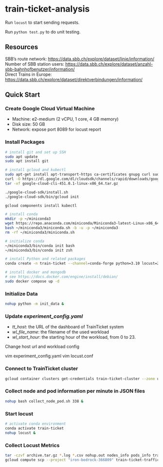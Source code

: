 # train-ticket-analysis

Run `locust` to start sending requests.

Run `python test.py` to do unit testing.

## Resources

SBB’s route network: https://data.sbb.ch/explore/dataset/linie/information/  
Number of SBB station users: https://data.sbb.ch/explore/dataset/anzahl-sbb-bahnhofbenutzer/information/  
Direct Trains in Europe: https://data.sbb.ch/explore/dataset/direktverbindungen/information/

## Quick Start

### Create Google Cloud Virtual Machine

- Machine: e2-medium (2 vCPU, 1 core, 4 GB memory)
- Disk size: 50 GB
- Network: expose port 8089 for locust report

### Install Packages

```sh
# install git and set up SSH
sudo apt update
sudo apt install git

# install gcloud and kubectl
sudo apt-get install apt-transport-https ca-certificates gnupg curl sudo
curl -O https://dl.google.com/dl/cloudsdk/channels/rapid/downloads/google-cloud-cli-451.0.1-linux-x86_64.tar.gz
tar -xf google-cloud-cli-451.0.1-linux-x86_64.tar.gz

./google-cloud-sdk/install.sh
./google-cloud-sdk/bin/gcloud init

gcloud components install kubectl

# install conda
mkdir -p ~/miniconda3
wget https://repo.anaconda.com/miniconda/Miniconda3-latest-Linux-x86_64.sh -O ~/miniconda3/miniconda.sh
bash ~/miniconda3/miniconda.sh -b -u -p ~/miniconda3
rm -rf ~/miniconda3/miniconda.sh

# initialize conda
~/miniconda3/bin/conda init bash
~/miniconda3/bin/conda init zsh

# install Python and related packages
conda create -n train-ticket --channel=conda-forge python=3.10 locust=2.17 pandas=2.1 pymongo=4.5 pyyaml=6.0

# install docker and mongodb
# see https://docs.docker.com/engine/install/debian/
sudo docker compose up -d
```

### Initialize Data
```sh
nohup python -m init_data &
```

### Update *experiment_config.yaml*
- *tt_host*: the URL of the dashboard of TrainTicket system
- *wl_file_name*: the filename of the used workload
- *wl_start_hour*: the starting hour of the workload, from 0 to 23.

Change host url and workload config

vim experiment_config.yaml
vim locust.conf

### Connect to TrainTicket cluster

```sh
gcloud container clusters get-credentials train-ticket-cluster --zone us-central1-c --project iron-bedrock-366809
```

### Collect node and pod information per minute in JSON files
```sh
nohup bash collect_node_pod.sh 338 &
```

### Start locust

```sh
# activate conda environment
conda activate train-ticket
nohup locust &
```

### Collect Locust Metrics
```sh
tar -czvf archive.tar.gz *.log *.csv nohup.out nodes_info pods_info train-ticket-report.html experiment_config.yaml
gcloud compute scp --project "iron-bedrock-366809" train-ticket-traffic-generator-102009:/home/ketai/train-ticket-traffic-generator/archive.tar.gz ~/Downloads/
```